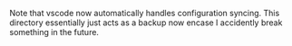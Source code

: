 
Note that vscode now automatically handles configuration syncing. This directory essentially just acts as a backup now encase I accidently break something in the future. 


